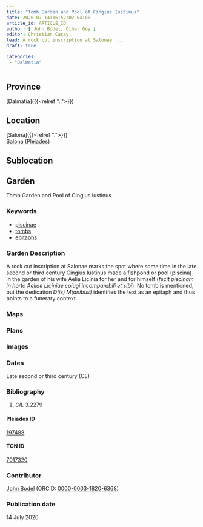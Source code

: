 ```yaml
---
title: "Tomb Garden and Pool of Cingius Iustinus"
date: 2020-07-14T16:52:02-04:00
article_id: ARTICLE_ID
author: [ John Bodel, Other Guy ]
editor: Christian Casey
lead: A rock cut inscription at Salonae ...
draft: true

categories:
 - "Dalmatia"
---
```


## Province

[Dalmatia]({{<relref "..">}})

<!--### Province Description-->

<!-- DESCRIPTION -->


## Location

[Salona]({{<relref ".">}}) \
[Salona (Pleiades)](https://pleiades.stoa.org/places/197488)

<!--### Location Description-->

<!-- LEAVE THIS BLANK FOR NOW -->

## Sublocation

<!-- 
[AREA WITHIN LOCATION, LIKE “PALATINE HILL”](GEOREFERENCE LINK)
A sublocation is any area larger than an individual garden, but located within a location. I would always try to include a link to a controlled vocabulary here if possible. This ID may well be different from the Garden ID, e.g., Pompeii versus a Garden in one of the houses which has its own Pleiades ID.
-->

<!--### Sublocation Description-->

<!-- DESCRIPTION -->

## Garden

Tomb Garden and Pool of Cingius Iustinus


### Keywords

- [piscinae](http://vocab.getty.edu/page/aat/300375619)
- [tombs](http://vocab.getty.edu/page/aat/300005926)
- [epitaphs](http://vocab.getty.edu/page/aat/300028729)


### Garden Description

A rock cut inscription at Salonae marks the spot where some time in the late second or third century Cingius Iustinus made a fishpond or pool (piscina) in the garden of his wife Aelia Licinia for her and for himself (*fecit piscinam in horto Aeliae Liciniae coiugi incomparabili et sibi*). No tomb is mentioned, but the dedication *D(is) M(anibus)* identifies the text as an epitaph and thus points to a funerary context.

### Maps

<!-- 
{{< figure src="../images/image_name.ext" alt="alt_text" title="CAPTION" >}}
-->

### Plans

<!-- 
{{< figure src="IMG_URL" alt="ALT_TEXT" title="CAPTION" >}}
-->

### Images

<!-- 
{{< figure src="../images/image_name.ext" alt="alt_text" title="CAPTION" >}}
-->

### Dates

Late second or third century (CE)

### Bibliography

1. *CIL* 3.2279

<!--#### Periodo ID-->

<!-- [PERIODO_ID](https://pleiades.stoa.org/places/PLEIADES_ID) -->

#### Pleiades ID

[197488](https://pleiades.stoa.org/places/197488)

#### TGN ID

[7017320](http://vocab.getty.edu/page/tgn/7017320)

### Contributor

[John Bodel](https://www.brown.edu/academics/history/people/john-bodel) (ORCID: [0000-0003-1820-6368](https://orcid.org/0000-0003-1820-6368))

### Publication date
<!-- Format: dd MONTH_NAME yyyy -->

14 July 2020

<!--### Related articles-->

<!-- Links to other related articles. Leave blank for now -->